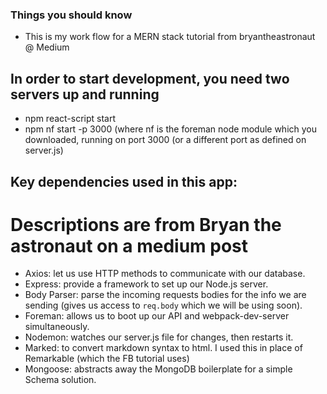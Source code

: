 ### Things you should know
* This is my work flow for a MERN stack tutorial from bryantheastronaut @ Medium

## In order to start development, you need two servers up and running
* npm react-script start
* npm nf start -p 3000		(where nf is the foreman node module which you downloaded, running on port 3000 (or a different port as defined on server.js)

## Key dependencies used in this app:
# Descriptions are from Bryan the astronaut on a medium post 
* Axios: let us use HTTP methods to communicate with our database.
* Express: provide a framework to set up our Node.js server.
* Body Parser: parse the incoming requests bodies for the info we are sending (gives us access to `req.body` which we will be using soon).
* Foreman: allows us to boot up our API and webpack-dev-server simultaneously.
* Nodemon: watches our server.js file for changes, then restarts it.
* Marked: to convert markdown syntax to html. I used this in place of Remarkable (which the FB tutorial uses)
* Mongoose: abstracts away the MongoDB boilerplate for a simple Schema solution.
